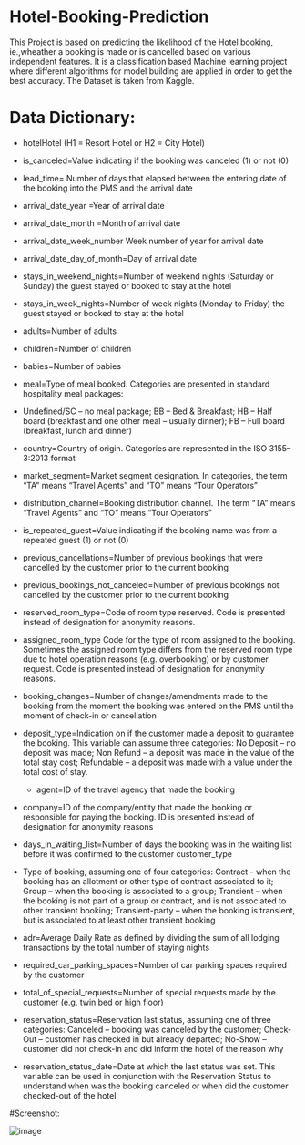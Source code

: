 # Hotel-Booking-Prediction
This Project is based on predicting the likelihood of the Hotel booking, ie.,wheather a booking is made or is cancelled based on various independent features.
It is a classification based Machine learning project where different algorithms for model building are applied in order to get the best accuracy.
The Dataset is taken from Kaggle.

# Data Dictionary:
* hotelHotel (H1 = Resort Hotel or H2 = City Hotel)
* is_canceled=Value indicating if the booking was canceled (1) or not (0)
* lead_time= Number of days that elapsed between the entering date of the booking into the PMS and the arrival date
* arrival_date_year =Year of arrival date
* arrival_date_month =Month of arrival date
* arrival_date_week_number Week number of year for arrival date
* arrival_date_day_of_month=Day of arrival date
* stays_in_weekend_nights=Number of weekend nights (Saturday or Sunday) the guest stayed or booked to stay at the hotel
* stays_in_week_nights=Number of week nights (Monday to Friday) the guest stayed or booked to stay at the hotel
* adults=Number of adults
* children=Number of children
* babies=Number of babies
* meal=Type of meal booked. Categories are presented in standard hospitality meal packages: 
* Undefined/SC – no meal package; BB – Bed & Breakfast; HB – Half board (breakfast and one other meal – usually dinner); FB – Full board (breakfast, lunch and dinner)
* country=Country of origin. Categories are represented in the ISO 3155–3:2013 format
* market_segment=Market segment designation. In categories, the term “TA” means “Travel Agents” and “TO” means “Tour Operators”
* distribution_channel=Booking distribution channel. The term “TA” means “Travel Agents” and “TO” means “Tour Operators”
* is_repeated_guest=Value indicating if the booking name was from a repeated guest (1) or not (0)
* previous_cancellations=Number of previous bookings that were cancelled by the customer prior to the current booking
* previous_bookings_not_canceled=Number of previous bookings not cancelled by the customer prior to the current booking
* reserved_room_type=Code of room type reserved. Code is presented instead of designation for anonymity reasons.
* assigned_room_type
Code for the type of room assigned to the booking. Sometimes the assigned room type differs from the reserved room type due to hotel operation reasons (e.g. overbooking) or by customer request. Code is presented instead of designation for anonymity reasons.
* booking_changes=Number of changes/amendments made to the booking from the moment the booking was entered 
on the PMS until the moment of check-in or cancellation
* deposit_type=Indication on if the customer made a deposit to guarantee the booking. 
This variable can assume three categories: No Deposit – no deposit was made;
 Non Refund – a deposit was made in the value of the total stay cost; Refundable – a deposit was made with a value
  under the total cost of stay.
  * agent=ID of the travel agency that made the booking
* company=ID of the company/entity that made the booking or responsible for paying the booking. ID is presented instead of designation for anonymity reasons
* days_in_waiting_list=Number of days the booking was in the waiting list before it was confirmed to the customer
customer_type

* Type of booking, assuming one of four categories:
Contract - when the booking has an allotment or other type of contract associated to it; Group – when the booking is associated to a group; Transient – when the booking is not part of a group or contract, and is not associated to other transient booking; Transient-party – when the booking is transient, but is associated to at least other transient booking
* adr=Average Daily Rate as defined by dividing the sum of all lodging transactions by the total number of staying nights
* required_car_parking_spaces=Number of car parking spaces required by the customer
* total_of_special_requests=Number of special requests made by the customer (e.g. twin bed or high floor)
* reservation_status=Reservation last status, assuming one of three categories: Canceled – booking was canceled by the customer; Check-Out – customer has checked in but already departed; No-Show – customer did not check-in and did inform the hotel of the reason why
* reservation_status_date=Date at which the last status was set. This variable can be used in conjunction with the Reservation Status to understand when was the booking canceled or when did the customer checked-out of the hotel

#Screenshot:

![image](https://user-images.githubusercontent.com/110291864/214470792-e0eadd79-7275-4c04-83b1-c9990bebd645.png)

